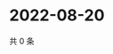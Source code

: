 # 2022-08-20

共 0 条

<!-- BEGIN WEIBO -->
<!-- 最后更新时间 Sat Aug 20 2022 19:13:46 GMT+0800 (China Standard Time) -->

<!-- END WEIBO -->
